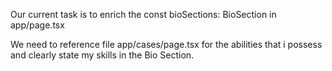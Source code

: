 Our current task is to enrich the const bioSections: BioSection in app/page.tsx 

We need to reference file app/cases/page.tsx for the abilities that i possess and clearly state my skills in the Bio Section. 
